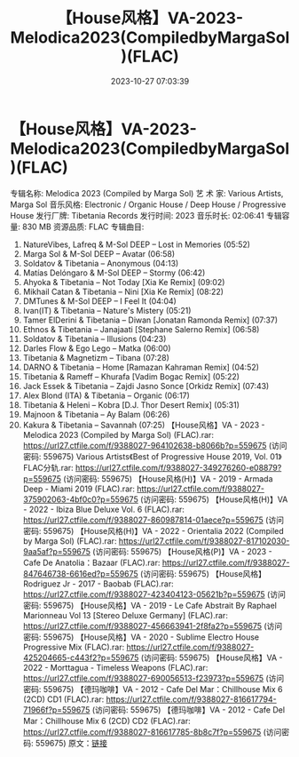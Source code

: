 ﻿---
title: 【House风格】VA-2023-Melodica2023(CompiledbyMargaSol)(FLAC)
date: 2023-10-27 07:03:39
categories: 古典音乐、新世纪、纯音雅乐
tags: 纯音雅乐
---
# 【House风格】VA-2023-Melodica2023(CompiledbyMargaSol)(FLAC)

专辑名称: Melodica 2023 (Compiled by Marga
Sol)
艺 术 家: Various Artists, Marga Sol
音乐风格: Electronic / Organic House / Deep House / Progressive
House
发行厂牌: Tibetania Records
发行时间: 2023
音乐时长: 02:06:41
专辑容量: 830 MB
资源品质: FLAC
专辑曲目:
01. NatureVibes, Lafreq & M-Sol DEEP – Lost in Memories
(05:52)
02. Marga Sol & M-Sol DEEP – Avatar (06:58)
03. Soldatov & Tibetania – Anonymous (04:13)
04. Matías Delóngaro & M-Sol DEEP – Stormy (06:42)
05. Ahyoka & Tibetania – Not Today [Xia Ke Remix]
(09:02)
06. Mikhail Catan & Tibetania – Nini [Xia Ke Remix]
(08:22)
07. DMTunes & M-Sol DEEP – I Feel It (04:04)
08. Ivan(IT) & Tibetania – Nature's Mistery (05:21)
09. Tamer ElDerini & Tibetania – Diwan [Jonatan Ramonda
Remix] (07:37)
10. Ethnos & Tibetania – Janajaati [Stephane Salerno Remix]
(06:58)
11. Soldatov & Tibetania – Illusions (04:23)
12. Darles Flow & Ego Lego – Matka (06:00)
13. Tibetania & Magnetizm – Tibana (07:28)
14. DARNO & Tibetania – Home [Ramazan Kahraman Remix]
(04:52)
15. Tibetania & Rameff – Khurafa [Vadim Bogac Remix]
(05:22)
16. Jack Essek & Tibetania – Zajdi Jasno Sonce [Orkidz
Remix] (07:43)
17. Alex Blond (ITA) & Tibetania – Organic (06:17)
18. Tibetania & Heleni – Kobra [D.J. Thor Desert Remix]
(05:31)
19. Majnoon & Tibetania – Ay Balam (06:26)
20. Kakura & Tibetania – Savannah (07:25)
【House风格】VA - 2023 - Melodica 2023 (Compiled by Marga Sol)
(FLAC).rar: https://url27.ctfile.com/f/9388027-964102638-b8066b?p=559675
(访问密码: 559675)
Various Artists《Best of Progressive House 2019, Vol.
01》FLAC分轨.rar: https://url27.ctfile.com/f/9388027-349276260-e08879?p=559675
(访问密码: 559675)
【House风格(H)】VA - 2019 - Armada Deep - Miami 2019 (FLAC).rar:
https://url27.ctfile.com/f/9388027-375902063-4bf0c0?p=559675
(访问密码: 559675)
【House风格(H)】VA - 2022 - Ibiza Blue Deluxe Vol. 6 (FLAC).rar:
https://url27.ctfile.com/f/9388027-860987814-01aece?p=559675
(访问密码: 559675)
【House风格(H)】VA - 2022 - Orientalia 2022 (Compiled by Marga Sol)
(FLAC).rar: https://url27.ctfile.com/f/9388027-817102030-9aa5af?p=559675
(访问密码: 559675)
【House风格(P)】VA - 2023 - Cafe De Anatolia：Bazaar (FLAC).rar:
https://url27.ctfile.com/f/9388027-847646738-6616ed?p=559675
(访问密码: 559675)
【House风格】Rodriguez Jr - 2017 - Baobab (FLAC).rar: https://url27.ctfile.com/f/9388027-423404123-05621b?p=559675
(访问密码: 559675)
【House风格】VA - 2019 - Le Cafe Abstrait By Raphael Marionneau Vol
13 [Stereo Deluxe Germany] (FLAC).rar: https://url27.ctfile.com/f/9388027-456663941-2f8fa2?p=559675
(访问密码: 559675)
【House风格】VA - 2020 - Sublime Electro House Progressive Mix
(FLAC).rar: https://url27.ctfile.com/f/9388027-425204665-c443f2?p=559675
(访问密码: 559675)
【House风格】VA - 2022 - Morttagua - Timeless Weapons (FLAC).rar:
https://url27.ctfile.com/f/9388027-690056513-f23973?p=559675
(访问密码: 559675)
【德玛咖啡】VA - 2012 - Cafe Del Mar：Chillhouse Mix 6 (2CD) CD1
(FLAC).rar: https://url27.ctfile.com/f/9388027-816617794-71966f?p=559675
(访问密码: 559675)
【德玛咖啡】VA - 2012 - Cafe Del Mar：Chillhouse Mix 6 (2CD) CD2
(FLAC).rar: https://url27.ctfile.com/f/9388027-816617785-8b8c7f?p=559675
(访问密码: 559675)
原文：[链接](https://blog.sina.com.cn/s/blog_1647c7e76010313mk.html)